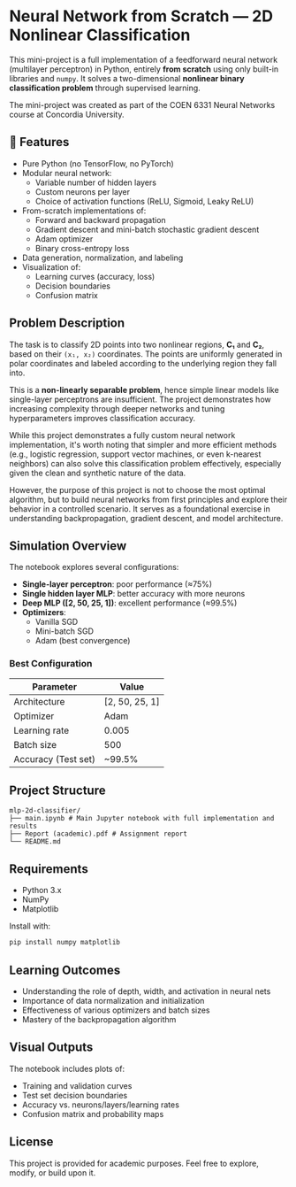 # Neural Network from Scratch — 2D Nonlinear Classification

This mini-project is a full implementation of a feedforward neural network (multilayer perceptron) in Python, entirely **from scratch** using only built-in libraries and `numpy`. It solves a two-dimensional **nonlinear binary classification problem** through supervised learning.

The mini-project was created as part of the COEN 6331 Neural Networks course at Concordia University.

## 📌 Features

- Pure Python (no TensorFlow, no PyTorch)
- Modular neural network:
  - Variable number of hidden layers
  - Custom neurons per layer
  - Choice of activation functions (ReLU, Sigmoid, Leaky ReLU)
- From-scratch implementations of:
  - Forward and backward propagation
  - Gradient descent and mini-batch stochastic gradient descent
  - Adam optimizer
  - Binary cross-entropy loss
- Data generation, normalization, and labeling
- Visualization of:
  - Learning curves (accuracy, loss)
  - Decision boundaries
  - Confusion matrix

## Problem Description

The task is to classify 2D points into two nonlinear regions, **C₁** and **C₂**, based on their `(x₁, x₂)` coordinates. The points are uniformly generated in polar coordinates and labeled according to the underlying region they fall into.

This is a **non-linearly separable problem**, hence simple linear models like single-layer perceptrons are insufficient. The project demonstrates how increasing complexity through deeper networks and tuning hyperparameters improves classification accuracy.

While this project demonstrates a fully custom neural network implementation, it's worth noting that simpler and more efficient methods (e.g., logistic regression, support vector machines, or even k-nearest neighbors) can also solve this classification problem effectively, especially given the clean and synthetic nature of the data.

However, the purpose of this project is not to choose the most optimal algorithm, but to build neural networks from first principles and explore their behavior in a controlled scenario. It serves as a foundational exercise in understanding backpropagation, gradient descent, and model architecture.

## Simulation Overview

The notebook explores several configurations:

- **Single-layer perceptron**: poor performance (≈75%)
- **Single hidden layer MLP**: better accuracy with more neurons
- **Deep MLP ([2, 50, 25, 1])**: excellent performance (≈99.5%)
- **Optimizers**:
  - Vanilla SGD
  - Mini-batch SGD
  - Adam (best convergence)

### Best Configuration

| Parameter           | Value                |
|---------------------|----------------------|
| Architecture        | [2, 50, 25, 1]       |
| Optimizer           | Adam                 |
| Learning rate       | 0.005                |
| Batch size          | 500                  |
| Accuracy (Test set) | ~99.5%               |


## Project Structure
```
mlp-2d-classifier/
├── main.ipynb # Main Jupyter notebook with full implementation and results
├── Report (academic).pdf # Assignment report
└── README.md
```

## Requirements

- Python 3.x
- NumPy
- Matplotlib

Install with:

```bash
pip install numpy matplotlib
```

## Learning Outcomes
- Understanding the role of depth, width, and activation in neural nets
- Importance of data normalization and initialization
- Effectiveness of various optimizers and batch sizes
- Mastery of the backpropagation algorithm

## Visual Outputs
The notebook includes plots of:
- Training and validation curves
- Test set decision boundaries
- Accuracy vs. neurons/layers/learning rates
- Confusion matrix and probability maps

## License
This project is provided for academic purposes. Feel free to explore, modify, or build upon it.
